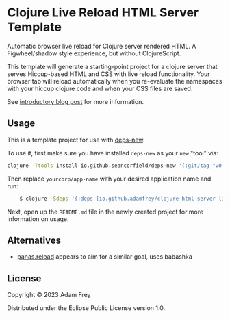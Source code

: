 # Clojure Live Reload HTML Server Template

Automatic browser live reload for Clojure server rendered HTML. A
Figwheel/shadow style experience, but without ClojureScript.

This template will generate a starting-point project for a clojure server that
serves Hiccup-based HTML and CSS with live reload functionality. Your browser
tab will reload automatically when you re-evaluate the namespaces with your
hiccup clojure code and when your CSS files are saved.

See [introductory blog post](https://adamfrey.me/blog/post/clj-live-reload-template-release) for more information.

## Usage

This is a template project for use with [deps-new](https://github.com/seancorfield/deps-new).

To use it, first make sure you have installed `deps-new` as your `new` "tool" via:

```bash
clojure -Ttools install io.github.seancorfield/deps-new '{:git/tag "v0.4.13"}' :as new
```

Then replace `yourcorp/app-name` with your desired application name and run:

``` bash
    $ clojure -Sdeps '{:deps {io.github.adamfrey/clojure-html-server-live-reload-template {:git/sha "4bc908f5d601e2ba24c477f7bc123e83f89635a3"}}}' -Tnew create :template afrey/html_server_live_reload_template :name yourcorp/app-name
```

Next, open up the `README.md` file in the newly created project for more information on usage.

## Alternatives

- [panas.reload](https://github.com/keychera/panas.reload) appears to aim for a similar goal, uses babashka

## License

Copyright © 2023 Adam Frey

Distributed under the Eclipse Public License version 1.0.
